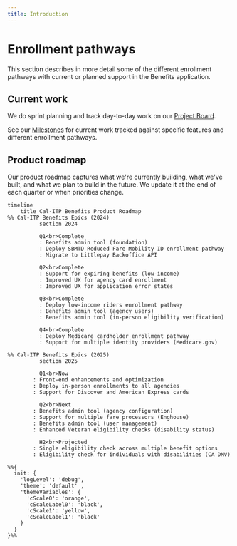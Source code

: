 ```yaml
---
title: Introduction
---
```


# Enrollment pathways

This section describes in more detail some of the different enrollment pathways with current or planned support in the Benefits application.

## Current work

We do sprint planning and track day-to-day work on our [Project Board][board].

See our [Milestones][milestones] for current work tracked against specific features and different enrollment pathways.

## Product roadmap

Our product roadmap captures what we're currently building, what we've built, and what we plan to build in the future. We update it at the end of each quarter or when priorities change.

```mermaid
timeline
    title Cal-ITP Benefits Product Roadmap
%% Cal-ITP Benefits Epics (2024)
          section 2024

          Q1<br>Complete
          : Benefits admin tool (foundation)
          : Deploy SBMTD Reduced Fare Mobility ID enrollment pathway
          : Migrate to Littlepay Backoffice API

          Q2<br>Complete
          : Support for expiring benefits (low-income)
          : Improved UX for agency card enrollment
          : Improved UX for application error states

          Q3<br>Complete
          : Deploy low-income riders enrollment pathway
          : Benefits admin tool (agency users)
          : Benefits admin tool (in-person eligibility verification)

          Q4<br>Complete
          : Deploy Medicare cardholder enrollment pathway
          : Support for multiple identity providers (Medicare.gov)

%% Cal-ITP Benefits Epics (2025)
          section 2025

          Q1<br>Now
        : Front-end enhancements and optimization
        : Deploy in-person enrollments to all agencies
        : Support for Discover and American Express cards

          Q2<br>Next
        : Benefits admin tool (agency configuration)
        : Support for multiple fare processors (Enghouse)
        : Benefits admin tool (user management)
        : Enhanced Veteran eligibility checks (disability status)

          H2<br>Projected
        : Single eligibility check across multiple benefit options
        : Eligibility check for individuals with disabilities (CA DMV)

%%{
  init: {
    'logLevel': 'debug',
    'theme': 'default' ,
    'themeVariables': {
      'cScale0': 'orange',
      'cScaleLabel0': 'black',
      'cScale1': 'yellow',
      'cScaleLabel1': 'black'
    }
  }
}%%
```

[board]: https://github.com/orgs/cal-itp/projects/8/views/1
[milestones]: https://github.com/cal-itp/benefits/milestones
